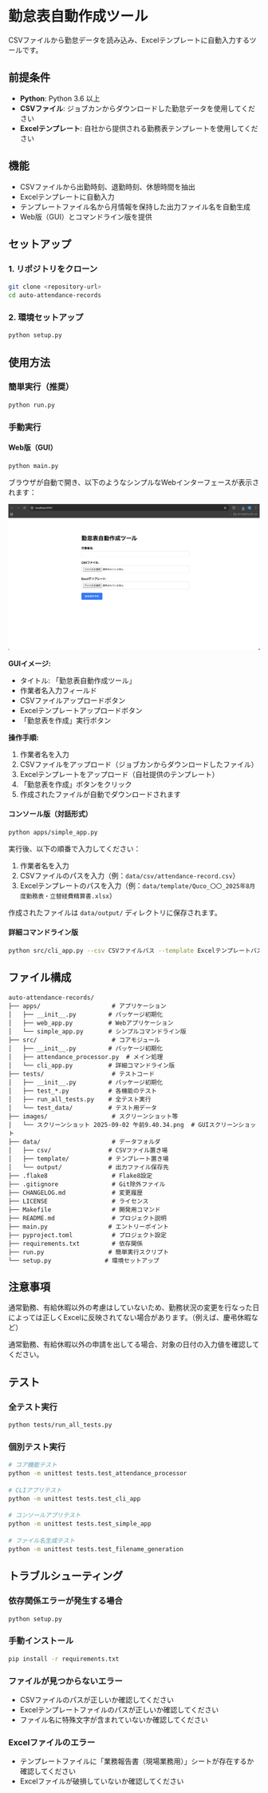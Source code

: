 # 勤怠表自動作成ツール

CSVファイルから勤怠データを読み込み、Excelテンプレートに自動入力するツールです。

## 前提条件
- **Python**: Python 3.6 以上
- **CSVファイル**: ジョブカンからダウンロードした勤怠データを使用してください
- **Excelテンプレート**: 自社から提供される勤務表テンプレートを使用してください

## 機能
- CSVファイルから出勤時刻、退勤時刻、休憩時間を抽出
- Excelテンプレートに自動入力
- テンプレートファイル名から月情報を保持した出力ファイル名を自動生成
- Web版（GUI）とコマンドライン版を提供

## セットアップ

### 1. リポジトリをクローン
```bash
git clone <repository-url>
cd auto-attendance-records
```

### 2. 環境セットアップ
```bash
python setup.py
```

## 使用方法

### 簡単実行（推奨）
```bash
python run.py
```

### 手動実行

#### Web版（GUI）
```bash
python main.py
```

ブラウザが自動で開き、以下のようなシンプルなWebインターフェースが表示されます：

![GUIスクリーンショット](images/スクリーンショット%202025-09-02%20午前9.40.34.png)

**GUIイメージ:**
- タイトル: 「勤怠表自動作成ツール」
- 作業者名入力フィールド
- CSVファイルアップロードボタン
- Excelテンプレートアップロードボタン
- 「勤怠表を作成」実行ボタン

**操作手順:**
1. 作業者名を入力
2. CSVファイルをアップロード（ジョブカンからダウンロードしたファイル）
3. Excelテンプレートをアップロード（自社提供のテンプレート）
4. 「勤怠表を作成」ボタンをクリック
5. 作成されたファイルが自動でダウンロードされます

#### コンソール版（対話形式）
```bash
python apps/simple_app.py
```

実行後、以下の順番で入力してください：
1. 作業者名を入力
2. CSVファイルのパスを入力（例：`data/csv/attendance-record.csv`）
3. Excelテンプレートのパスを入力（例：`data/template/Quco_〇〇_2025年8月度勤務表・立替経費精算書.xlsx`）

作成されたファイルは `data/output/` ディレクトリに保存されます。

#### 詳細コマンドライン版
```bash
python src/cli_app.py --csv CSVファイルパス --template Excelテンプレートパス --output 出力ファイルパス --name 作業者名
```

## ファイル構成
```
auto-attendance-records/
├── apps/                    # アプリケーション
│   ├── __init__.py         # パッケージ初期化
│   ├── web_app.py          # Webアプリケーション
│   └── simple_app.py       # シンプルコマンドライン版
├── src/                     # コアモジュール
│   ├── __init__.py         # パッケージ初期化
│   ├── attendance_processor.py  # メイン処理
│   └── cli_app.py          # 詳細コマンドライン版
├── tests/                   # テストコード
│   ├── __init__.py         # パッケージ初期化
│   ├── test_*.py           # 各機能のテスト
│   ├── run_all_tests.py    # 全テスト実行
│   └── test_data/          # テスト用データ
├── images/                  # スクリーンショット等
│   └── スクリーンショット 2025-09-02 午前9.40.34.png  # GUIスクリーンショット
├── data/                    # データフォルダ
│   ├── csv/                # CSVファイル置き場
│   ├── template/           # テンプレート置き場
│   └── output/             # 出力ファイル保存先
├── .flake8                  # Flake8設定
├── .gitignore               # Git除外ファイル
├── CHANGELOG.md             # 変更履歴
├── LICENSE                  # ライセンス
├── Makefile                 # 開発用コマンド
├── README.md                # プロジェクト説明
├── main.py                 # エントリーポイント
├── pyproject.toml           # プロジェクト設定
├── requirements.txt         # 依存関係
├── run.py                  # 簡単実行スクリプト
└── setup.py               # 環境セットアップ
```

## 注意事項

通常勤務、有給休暇以外の考慮はしていないため、勤務状況の変更を行なった日によっては正しくExcelに反映されてない場合があります。（例えば、慶弔休暇など）

通常勤務、有給休暇以外の申請を出してる場合、対象の日付の入力値を確認してください。

## テスト

### 全テスト実行
```bash
python tests/run_all_tests.py
```

### 個別テスト実行
```bash
# コア機能テスト
python -m unittest tests.test_attendance_processor

# CLIアプリテスト
python -m unittest tests.test_cli_app

# コンソールアプリテスト
python -m unittest tests.test_simple_app

# ファイル名生成テスト
python -m unittest tests.test_filename_generation
```

## トラブルシューティング

### 依存関係エラーが発生する場合
```bash
python setup.py
```

### 手動インストール
```bash
pip install -r requirements.txt
```

### ファイルが見つからないエラー
- CSVファイルのパスが正しいか確認してください
- Excelテンプレートファイルのパスが正しいか確認してください
- ファイル名に特殊文字が含まれていないか確認してください

### Excelファイルのエラー
- テンプレートファイルに「業務報告書（現場業務用）」シートが存在するか確認してください
- Excelファイルが破損していないか確認してください